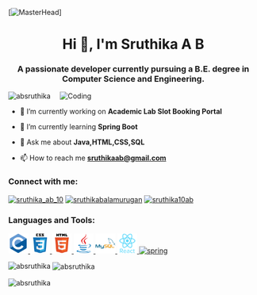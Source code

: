 [![MasterHead](https://qrangers.com/wp-content/uploads/2021/09/Banner-Introduction-to-3D-Animation.png.webp)]
<h1 align="center">Hi 👋, I'm Sruthika A B</h1>
<h3 align="center">A passionate developer currently pursuing a B.E. degree in Computer Science and Engineering.</h3>
<img align="right" alt="Coding" width="400" src="https://i.pinimg.com/originals/e7/26/c7/e726c74ac081eed50feee1433d12c998.gif"> 

<p align="left"> <img src="https://komarev.com/ghpvc/?username=absruthika&label=Profile%20views&color=0e75b6&style=flat" alt="absruthika" /> </p>

- 🔭 I’m currently working on **Academic Lab Slot Booking Portal**

- 🌱 I’m currently learning **Spring Boot**

- 💬 Ask me about **Java,HTML,CSS,SQL**

- 📫 How to reach me **sruthikaab@gmail.com**

<h3 align="left">Connect with me:</h3>
<p align="left">
<a href="https://www.codechef.com/users/sruthika_ab_10" target="blank"><img align="center" src="https://cdn.jsdelivr.net/npm/simple-icons@3.1.0/icons/codechef.svg" alt="sruthika_ab_10" height="30" width="40" /></a>
<a href="https://www.leetcode.com/sruthikabalamurugan" target="blank"><img align="center" src="https://raw.githubusercontent.com/rahuldkjain/github-profile-readme-generator/master/src/images/icons/Social/leet-code.svg" alt="sruthikabalamurugan" height="30" width="40" /></a>
<a href="https://auth.geeksforgeeks.org/user/sruthika10ab" target="blank"><img align="center" src="https://raw.githubusercontent.com/rahuldkjain/github-profile-readme-generator/master/src/images/icons/Social/geeks-for-geeks.svg" alt="sruthika10ab" height="30" width="40" /></a>
</p>

<h3 align="left">Languages and Tools:</h3>
<p align="left"> <a href="https://www.cprogramming.com/" target="_blank" rel="noreferrer"> <img src="https://raw.githubusercontent.com/devicons/devicon/master/icons/c/c-original.svg" alt="c" width="40" height="40"/> </a> <a href="https://www.w3schools.com/css/" target="_blank" rel="noreferrer"> <img src="https://raw.githubusercontent.com/devicons/devicon/master/icons/css3/css3-original-wordmark.svg" alt="css3" width="40" height="40"/> </a> <a href="https://www.w3.org/html/" target="_blank" rel="noreferrer"> <img src="https://raw.githubusercontent.com/devicons/devicon/master/icons/html5/html5-original-wordmark.svg" alt="html5" width="40" height="40"/> </a> <a href="https://www.java.com" target="_blank" rel="noreferrer"> <img src="https://raw.githubusercontent.com/devicons/devicon/master/icons/java/java-original.svg" alt="java" width="40" height="40"/> </a> <a href="https://www.mysql.com/" target="_blank" rel="noreferrer"> <img src="https://raw.githubusercontent.com/devicons/devicon/master/icons/mysql/mysql-original-wordmark.svg" alt="mysql" width="40" height="40"/> </a> <a href="https://reactjs.org/" target="_blank" rel="noreferrer"> <img src="https://raw.githubusercontent.com/devicons/devicon/master/icons/react/react-original-wordmark.svg" alt="react" width="40" height="40"/> </a> <a href="https://spring.io/" target="_blank" rel="noreferrer"> <img src="https://www.vectorlogo.zone/logos/springio/springio-icon.svg" alt="spring" width="40" height="40"/> </a> </p>

<p><img align="left" src="https://github-readme-stats.vercel.app/api/top-langs?username=absruthika&show_icons=true&locale=en&layout=compact" alt="absruthika" /></p>

<p>&nbsp;<img align="center" src="https://github-readme-stats.vercel.app/api?username=absruthika&show_icons=true&locale=en" alt="absruthika" /></p>

<p><img align="center" src="https://github-readme-streak-stats.herokuapp.com/?user=absruthika&" alt="absruthika" /></p>
